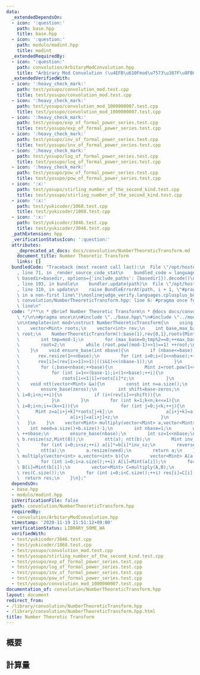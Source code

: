 ```yaml
---
data:
  _extendedDependsOn:
  - icon: ':question:'
    path: base.hpp
    title: base.hpp
  - icon: ':question:'
    path: modulo/modint.hpp
    title: modint
  _extendedRequiredBy:
  - icon: ':question:'
    path: convolution/ArbitaryModConvolution.hpp
    title: "Arbirary Mod Convolution (\u4EFB\u610Fmod\u7573\u307F\u8FBC\u307F)"
  _extendedVerifiedWith:
  - icon: ':heavy_check_mark:'
    path: test/yosupo/convolution_mod.test.cpp
    title: test/yosupo/convolution_mod.test.cpp
  - icon: ':heavy_check_mark:'
    path: test/yosupo/convolution_mod_1000000007.test.cpp
    title: test/yosupo/convolution_mod_1000000007.test.cpp
  - icon: ':heavy_check_mark:'
    path: test/yosupo/exp_of_formal_power_series.test.cpp
    title: test/yosupo/exp_of_formal_power_series.test.cpp
  - icon: ':heavy_check_mark:'
    path: test/yosupo/inv_of_formal_power_series.test.cpp
    title: test/yosupo/inv_of_formal_power_series.test.cpp
  - icon: ':heavy_check_mark:'
    path: test/yosupo/log_of_formal_power_series.test.cpp
    title: test/yosupo/log_of_formal_power_series.test.cpp
  - icon: ':heavy_check_mark:'
    path: test/yosupo/pow_of_formal_power_series.test.cpp
    title: test/yosupo/pow_of_formal_power_series.test.cpp
  - icon: ':x:'
    path: test/yosupo/stirling_number_of_the_second_kind.test.cpp
    title: test/yosupo/stirling_number_of_the_second_kind.test.cpp
  - icon: ':x:'
    path: test/yukicoder/1068.test.cpp
    title: test/yukicoder/1068.test.cpp
  - icon: ':x:'
    path: test/yukicoder/3046.test.cpp
    title: test/yukicoder/3046.test.cpp
  _pathExtension: hpp
  _verificationStatusIcon: ':question:'
  attributes:
    _deprecated_at_docs: docs/convolution/NumberTheoreticTransform.md
    document_title: Number Theoretic Transform
    links: []
  bundledCode: "Traceback (most recent call last):\n  File \"/opt/hostedtoolcache/Python/3.9.0/x64/lib/python3.9/site-packages/onlinejudge_verify/documentation/build.py\"\
    , line 71, in _render_source_code_stat\n    bundled_code = language.bundle(stat.path,\
    \ basedir=basedir, options={'include_paths': [basedir]}).decode()\n  File \"/opt/hostedtoolcache/Python/3.9.0/x64/lib/python3.9/site-packages/onlinejudge_verify/languages/cplusplus.py\"\
    , line 193, in bundle\n    bundler.update(path)\n  File \"/opt/hostedtoolcache/Python/3.9.0/x64/lib/python3.9/site-packages/onlinejudge_verify/languages/cplusplus_bundle.py\"\
    , line 310, in update\n    raise BundleErrorAt(path, i + 1, \"#pragma once found\
    \ in a non-first line\")\nonlinejudge_verify.languages.cplusplus_bundle.BundleErrorAt:\
    \ convolution/NumberTheoreticTransform.hpp: line 6: #pragma once found in a non-first\
    \ line\n"
  code: "/**\n * @brief Number Theoretic Transform\n * @docs docs/convolution/NumberTheoreticTransform.md\n\
    \ */\n\n#pragma once\n\n#include \"../base.hpp\"\n#include \"../modulo/modint.hpp\"\
    \n\ntemplate<int mod>\nstruct NumberTheoreticTransform{\n    using Mint=modint<mod>;\n\
    \    vector<Mint> roots;\n    vector<int> rev;\n    int base,max_base;\n    Mint\
    \ root;\n    NumberTheoreticTransform():base(1),rev{0,1},roots{Mint(0),Mint(1)}{\n\
    \        int tmp=mod-1;\n        for (max_base=0;tmp%2==0;++max_base) tmp>>=1;\n\
    \        root=2;\n        while (root.pow((mod-1)>>1)==1) ++root;\n        root=root.pow((mod-1)>>max_base);\n\
    \    }\n    void ensure_base(int nbase){\n        if (nbase<=base) return;\n \
    \       rev.resize(1<<nbase);\n        for (int i=0;i<(1<<nbase);++i){\n     \
    \       rev[i]=(rev[i>>1]>>1)|((i&1)<<(nbase-1));\n        }\n        roots.resize(1<<nbase);\n\
    \        for (;base<nbase;++base){\n            Mint z=root.pow(1<<(max_base-1-base));\n\
    \            for (int i=1<<(base-1);i<(1<<base);++i){\n                roots[i<<1]=roots[i];\n\
    \                roots[i<<1|1]=roots[i]*z;\n            }\n        }\n    }\n\
    \    void ntt(vector<Mint> &a){\n        const int n=a.size();\n        int zeros=__builtin_ctz(n);\n\
    \        ensure_base(zeros);\n        int shift=base-zeros;\n        for (int\
    \ i=0;i<n;++i){\n            if (i<(rev[i]>>shift)){\n                swap(a[i],a[rev[i]>>shift]);\n\
    \            }\n        }\n        for (int k=1;k<n;k<<=1){\n            for (int\
    \ i=0;i<n;i+=(k<<1)){\n                for (int j=0;j<k;++j){\n              \
    \      Mint z=a[i+j+k]*roots[j+k];\n                    a[i+j+k]=a[i+j]-z;\n \
    \                   a[i+j]=a[i+j]+z;\n                }\n            }\n     \
    \   }\n    }\n    vector<Mint> multiply(vector<Mint> a,vector<Mint> b){\n    \
    \    int need=a.size()+b.size()-1;\n        int nbase=1;\n        while ((1<<nbase)<need)\
    \ ++nbase;\n        ensure_base(nbase);\n        int sz=1<<nbase;\n        a.resize(sz,Mint(0));\
    \ b.resize(sz,Mint(0));\n        ntt(a); ntt(b);\n        Mint inv_sz=1/Mint(sz);\n\
    \        for (int i=0;i<sz;++i) a[i]*=b[i]*inv_sz;\n        reverse(a.begin()+1,a.end());\n\
    \        ntt(a);\n        a.resize(need);\n        return a;\n    }\n    vector<int>\
    \ multiply(vector<int> a,vector<int> b){\n        vector<Mint> A(a.size()),B(b.size());\n\
    \        for (int i=0;i<a.size();++i) A[i]=Mint(a[i]);\n        for (int i=0;i<b.size();++i)\
    \ B[i]=Mint(b[i]);\n        vector<Mint> C=multiply(A,B);\n        vector<int>\
    \ res(C.size());\n        for (int i=0;i<C.size();++i) res[i]=C[i].v;\n      \
    \  return res;\n    }\n};"
  dependsOn:
  - base.hpp
  - modulo/modint.hpp
  isVerificationFile: false
  path: convolution/NumberTheoreticTransform.hpp
  requiredBy:
  - convolution/ArbitaryModConvolution.hpp
  timestamp: '2020-11-19 21:51:12+09:00'
  verificationStatus: LIBRARY_SOME_WA
  verifiedWith:
  - test/yukicoder/3046.test.cpp
  - test/yukicoder/1068.test.cpp
  - test/yosupo/convolution_mod.test.cpp
  - test/yosupo/stirling_number_of_the_second_kind.test.cpp
  - test/yosupo/exp_of_formal_power_series.test.cpp
  - test/yosupo/log_of_formal_power_series.test.cpp
  - test/yosupo/inv_of_formal_power_series.test.cpp
  - test/yosupo/pow_of_formal_power_series.test.cpp
  - test/yosupo/convolution_mod_1000000007.test.cpp
documentation_of: convolution/NumberTheoreticTransform.hpp
layout: document
redirect_from:
- /library/convolution/NumberTheoreticTransform.hpp
- /library/convolution/NumberTheoreticTransform.hpp.html
title: Number Theoretic Transform
---
```

## 概要

## 計算量